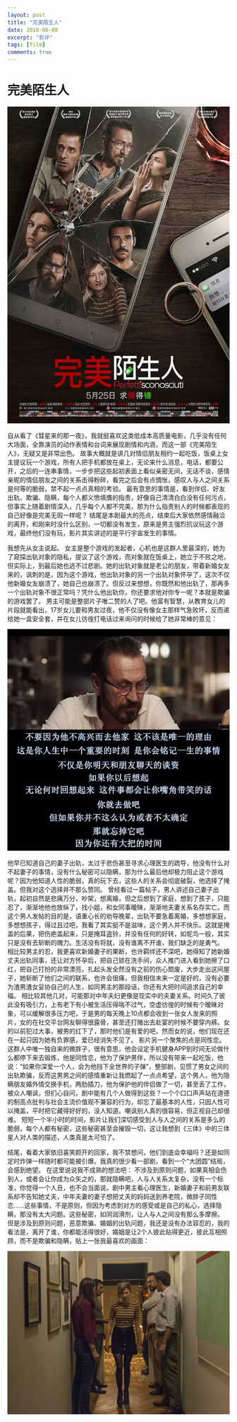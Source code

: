```yaml
---
layout: post
title: "完美陌生人"
date: 2018-06-08
excerpt: "影评"
tags: [film]
comments: true
---
```


# 完美陌生人

![](/images/PerfettiSconosciuti/1.JPG)

自从看了《彗星来的那一夜》，我就挺喜欢这类低成本高质量电影，几乎没有任何大场面，全靠演员的动作表情和台词来展现剧情和内涵，而这一部《完美陌生人》，无疑又是非常出色。
故事大概就是讲几对情侣朋友相约一起吃饭，饭桌上女主提议玩一个游戏，所有人把手机都放在桌上，无论来什么消息，电话，都要公开，之后的一连串事情，一步步把这些起初表面上看似亲密无间，无话不谈，感情亲昵的情侣朋友之间的关系击得粉碎，看完之后会有点惆怅，感叹人与人之间关系是何等的脆弱，禁不起一点点真相的考验。
最有意思的事情是，看到伴侣、好友出轨、欺骗、隐瞒，每个人都义愤填膺的指责，好像自己清清白白没有任何污点，但事实上随着剧情深入，几乎每个人都不完美，那为什么指责别人的时候都表现的自己好像是完美无瑕一样呢？
结尾是本剧最大的亮点，结束后大家依然感情融洽的离开，和刚来时没什么区别，一切都没有发生，原来是男主强烈抗议玩这个游戏，最终他们没有玩，影片其实讲述的是平行宇宙发生的事情。

我想先从女主说起。
女主是整个游戏的发起者，心机也是这群人里最深的，她为了窥探出轨对象的隐私，提议了这个游戏，而对象就在饭桌上，她立于不败之地，但实际上，到最后她也逃不过悲剧。她的出轨对象就是老公的朋友，带着新婚女友来的，讽刺的是，因为这个游戏，他出轨对象的另一个出轨对象怀孕了，这次不仅他新婚女友崩溃了，她自己也崩溃了。但反过来想想，你既然和他出轨了，那再多一个出轨对象不很正常吗？凭什么他出轨你，你还要求他对你专一呢？本就是欺骗的游戏罢了。
男主可能是整部片子唯二赞的人了吧。他富有智慧，从教育女儿的片段就能看出，17岁女儿要和男友过夜，他不仅没有像女主那样气急败坏，反而递给她一盒安全套，并在女儿彷徨打电话过来询问的时候给了她非常棒的意见：

![](/images/PerfettiSconosciuti/2.png)

他早已知道自己的妻子出轨，太过于悲伤甚至寻求心理医生的疏导，他没有什么对不起妻子的事情，没有什么秘密可以隐瞒，那为什么最后他却极力阻止这个游戏呢？因为他知道人性的脆弱，真的玩下去，这些人的关系会彻底破裂，他选择了掩盖。但我对这个选择并不那么赞同。
曾经看过一篇帖子，男人讲述自己妻子出轨，起初自然是悲痛万分，吵架，想离婚，但之后想到了家庭，想到了孩子，只能忍了，渐渐地他也放纵了，找小姐，和女同事暧昧，渐渐地夫妻关系名存实亡。而这个男人发帖的目的是，语重心长的劝导晚辈，出轨不要急着离婚，多想想家庭，多想想孩子，得过且过吧，我看了其实挺不是滋味，这个男人并不快乐。这就是掩盖的后果，把伤疤盖起来，只是掩耳盗铃，并没有任何的好转，如鸵鸟一般，其实只是没有去斩断的魄力。生活没有将就，没有谁离不开谁，我们缺乏的是勇气。
相比较男主的忍，我更喜欢新婚妻子的果断，也许羁绊还不深吧，她得知了她新婚丈夫出轨同事，还让对方怀孕后，把自己锁在洗手间，众人推门进入看到她擦了口红，把自己打扮的非常漂亮，扎起头发全然没有之前的伤心颓废，大步走出这间屋子，她斩断了他们之间的联系，也许会很痛，但我相信未来一定是好的，没有必要为渣男渣女妥协自己的人生，如同男主的那段话，你还有大把时间追求自己的幸福。
相比较其他几对，可能那对中年夫妇更像是现实中的夫妻关系。时间久了彼此没有吸引力，上有老下有小被生活压得喘不过气，空虚彷徨的时候有个暧昧对象，可以缓解很多压力吧，于是男的每天晚上10点都会收到一张女人发来的照片，女的在社交平台网友聊得很露骨，甚至还打赌出去赴宴的时候不要穿内裤。女的以前犯过大事，被男的扛下了，那时他们是有爱的吧，然而女的说，他们现在还在一起只因为她有负罪感，爱已经消失不见了。
影片另一个聚焦的点是同性恋。这群人中唯一独自来的微胖子，很有意思，他会设定手机健身APP到时间无论做什么都停下来去锻炼，他是同性恋，他为了保护男伴，所以没有带来一起吃饭，他说：“如果你深爱一个人，会为他挡下全世界的子弹”，整部剧，见惯了男女之间的出轨欺骗，反而这男男之间的感情重新让我燃起了一点点希望，这个男人，他为隐瞒朋友婚外情交换手机，两肋插刀，他为保护他的伴侣做了一切，甚至丢了工作，被众人嘲讽，但扪心自问，剧中能有几个人做得到这些？一个个口口声声站在道德的制高点批判与社会主流价值观不兼容的行为，却忘了最基本的人性，只因人性可以掩盖，平时把它藏得好好的，没人知道。嘲讽别人真的很容易，但正视自己却很难。
短短一个半小时的时间，影片让我们深切感受到人与人之间的关系是多么的脆弱，每个人都有秘密，这些秘密甚至会摧毁一切，这让我想到《三体》中的三体星人对人类的描述，人类真是太可怕了。

结尾，看着大家依旧喜笑颜开的回家，我不禁想问，他们到底会幸福吗？还是如同定时炸弹一样随时都可能被引爆。我真的很少看一部剧，看到一个“大团圆”结局，会感到绝望。
在这里说说我不成熟的想法吧：
不涉及到原则问题，如果真相会伤到人，或者会让你成为众矢之的，那就隐瞒吧，人与人关系太复杂，没有一个标准，你觉得一个人丑，也不会当面说。剧中男主看心理医生，新婚妻子和前男友联系却不告知她丈夫，中年夫妻的妻子想把丈夫的妈妈送到养老院，微胖子同性恋……这些事情，不是原则，但因为考虑到对方的感受或是自己的私心，选择隐瞒，那没有太大问题。这些秘密，如同润滑剂，让人与人之间没有那么多摩擦。
但是涉及到原则问题，恶意欺骗、婚姻的出轨问题，我还是没有办法容忍的，我的看法是，离开了谁，你都能活得很好，婚姻是让2个人彼此贴得更近，彼此互相照顾，而不是欺骗和隐瞒，贴上一张我最喜欢的画面：

![](/images/PerfettiSconosciuti/3.png)
